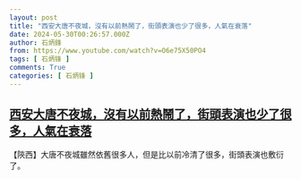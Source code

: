 ```yaml
---
layout: post
title: "西安大唐不夜城，沒有以前熱鬧了，街頭表演也少了很多，人氣在衰落"
date: 2024-05-30T00:26:57.000Z
author: 石炳鋒
from: https://www.youtube.com/watch?v=O6e75X50PO4
tags: [ 石炳锋 ]
comments: True
categories: [ 石炳锋 ]
---
```

<!--1717028817000-->
[西安大唐不夜城，沒有以前熱鬧了，街頭表演也少了很多，人氣在衰落](https://www.youtube.com/watch?v=O6e75X50PO4)
------

<div>
【陝西】大唐不夜城雖然依舊很多人，但是比以前冷清了很多，街頭表演也敷衍了。
</div>
